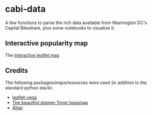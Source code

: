 # cabi-data
 A few functions to parse the rich data available from Washington DC's Capital Bikeshare, plus some notebooks to visualize it. 

 ## Interactive popularity map

 The [Interactive leaflet map](https://mlinds.github.io/cabi-data/leafletmap.html)

## Credits

The following packages/maps/resources were used (in addition to the standard python stack):
- [leaflet-vega](https://github.com/nyurik/leaflet-vega)
- [The beautiful stamen Toner basemap](https://github.com/stamen/maps.stamen.com)
- [Altair](https://github.com/altair-viz/altair)